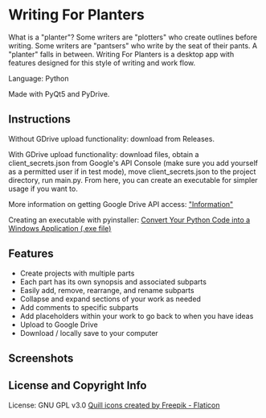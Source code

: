 # Writing For Planters

What is a "planter"? Some writers are "plotters" who create outlines before writing. Some writers are "pantsers" who write by the seat of their pants. A "planter" falls in between. Writing For Planters is a desktop app with features designed for this style of writing and work flow.

Language: Python

Made with PyQt5 and PyDrive.

## Instructions
Without GDrive upload functionality: download from Releases.

With GDrive upload functionality: download files, obtain a client_secrets.json from Google's API Console (make sure you add yourself as a permitted user if in test mode), move client_secrets.json to the project directory, run main.py. From here, you can create an executable for simpler usage if you want to.

More information on getting Google Drive API access: <a href="https://stackoverflow.com/questions/28184419/pydrive-invalid-client-secrets-file">"Information"</a>

Creating an executable with pyinstaller: <a href="https://towardsdatascience.com/convert-your-python-code-into-a-windows-application-exe-file-28aa5daf2564">Convert Your Python Code into a Windows Application (.exe file)</a>

## Features

- Create projects with multiple parts
- Each part has its own synopsis and associated subparts
- Easily add, remove, rearrange, and rename subparts
- Collapse and expand sections of your work as needed
- Add comments to specific subparts
- Add placeholders within your work to go back to when you have ideas
- Upload to Google Drive
- Download / locally save to your computer

## Screenshots

## License and Copyright Info
License: GNU GPL v3.0
<a href="https://www.flaticon.com/free-icons/quill" title="quill icons">Quill icons created by Freepik - Flaticon</a>
